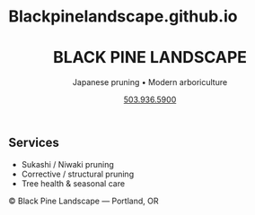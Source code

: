 # Blackpinelandscape.github.io
<!DOCTYPE html>
<html lang="en">
<head>
  <meta charset="utf-8" />
  <meta name="viewport" content="width=device-width, initial-scale=1" />
  <title>BLACK PINE LANDSCAPE</title>
  <meta name="description" content="Japanese pruning in traditional Sukashi style + modern arboriculture in Portland, Oregon." />
  <link rel="stylesheet" href="styles.css">
</head>
<body>
  <header>
    <h1>BLACK PINE LANDSCAPE</h1>
    <p>Japanese pruning • Modern arboriculture</p>
    <p><a href="tel:15039365900">503.936.5900</a></p>
  </header>

  <main>
    <h2>Services</h2>
    <ul>
      <li>Sukashi / Niwaki pruning</li>
      <li>Corrective / structural pruning</li>
      <li>Tree health & seasonal care</li>
    </ul>
  </main>

  <footer>
    © <span id="year"></span> Black Pine Landscape — Portland, OR
    <script>document.getElementById('year').textContent = new Date().getFullYear();</script>
  </footer>
</body>
</html>

